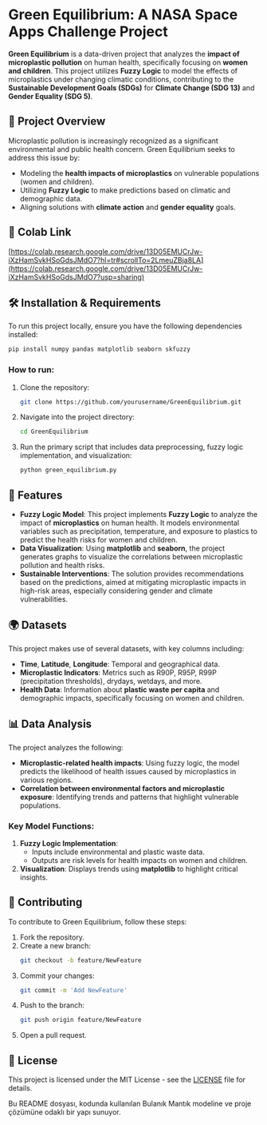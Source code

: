 # Green Equilibrium: A NASA Space Apps Challenge Project

**Green Equilibrium** is a data-driven project that analyzes the **impact of microplastic pollution** on human health, specifically focusing on **women and children**. This project utilizes **Fuzzy Logic** to model the effects of microplastics under changing climatic conditions, contributing to the **Sustainable Development Goals (SDGs)** for **Climate Change (SDG 13)** and **Gender Equality (SDG 5)**.

## 📑 Project Overview

Microplastic pollution is increasingly recognized as a significant environmental and public health concern. Green Equilibrium seeks to address this issue by:

- Modeling the **health impacts of microplastics** on vulnerable populations (women and children).
- Utilizing **Fuzzy Logic** to make predictions based on climatic and demographic data.
- Aligning solutions with **climate action** and **gender equality** goals.

## 🐍 Colab Link 
[https://colab.research.google.com/drive/13D05EMUCrJw-iXzHamSvkHSoGdsJMdO7?hl=tr#scrollTo=2LmeuZBja8LA](https://colab.research.google.com/drive/13D05EMUCrJw-iXzHamSvkHSoGdsJMdO7?usp=sharing)

## 🛠️ Installation & Requirements

To run this project locally, ensure you have the following dependencies installed:

```bash
pip install numpy pandas matplotlib seaborn skfuzzy
```

### How to run:

1. Clone the repository:
   ```bash
   git clone https://github.com/yourusername/GreenEquilibrium.git
   ```
2. Navigate into the project directory:
   ```bash
   cd GreenEquilibrium
   ```
3. Run the primary script that includes data preprocessing, fuzzy logic implementation, and visualization:
   ```bash
   python green_equilibrium.py
   ```

## 🚀 Features

- **Fuzzy Logic Model**: This project implements **Fuzzy Logic** to analyze the impact of **microplastics** on human health. It models environmental variables such as precipitation, temperature, and exposure to plastics to predict the health risks for women and children.
- **Data Visualization**: Using **matplotlib** and **seaborn**, the project generates graphs to visualize the correlations between microplastic pollution and health risks.
- **Sustainable Interventions**: The solution provides recommendations based on the predictions, aimed at mitigating microplastic impacts in high-risk areas, especially considering gender and climate vulnerabilities.

## 🌍 Datasets

This project makes use of several datasets, with key columns including:

- **Time**, **Latitude**, **Longitude**: Temporal and geographical data.
- **Microplastic Indicators**: Metrics such as R90P, R95P, R99P (precipitation thresholds), drydays, wetdays, and more.
- **Health Data**: Information about **plastic waste per capita** and demographic impacts, specifically focusing on women and children.

## 📊 Data Analysis

The project analyzes the following:

- **Microplastic-related health impacts**: Using fuzzy logic, the model predicts the likelihood of health issues caused by microplastics in various regions.
- **Correlation between environmental factors and microplastic exposure**: Identifying trends and patterns that highlight vulnerable populations.
  
### Key Model Functions:
1. **Fuzzy Logic Implementation**: 
   - Inputs include environmental and plastic waste data.
   - Outputs are risk levels for health impacts on women and children.
2. **Visualization**: Displays trends using **matplotlib** to highlight critical insights.

## 🤝 Contributing

To contribute to Green Equilibrium, follow these steps:

1. Fork the repository.
2. Create a new branch:
   ```bash
   git checkout -b feature/NewFeature
   ```
3. Commit your changes:
   ```bash
   git commit -m 'Add NewFeature'
   ```
4. Push to the branch:
   ```bash
   git push origin feature/NewFeature
   ```
5. Open a pull request.

## 📄 License

This project is licensed under the MIT License - see the [LICENSE](LICENSE) file for details.



Bu README dosyası, kodunda kullanılan Bulanık Mantık modeline ve proje çözümüne odaklı bir yapı sunuyor.
